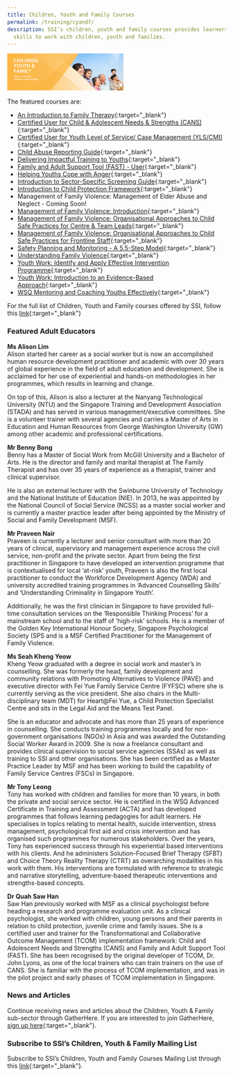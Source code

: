 ```yaml
---
title: Children, Youth and Family Courses
permalink: /training/cyandf/
description: SSI’s children, youth and family courses provides learners with the
  skills to work with children, youth and families.
---
```

![Social Service Institute (SSI) Singapore - Children & Youth Development, Family Therapy / Family Violence Courses](/images/training/CYF_SSI_header-banner-757-x-239px2.jpg)

The featured courses are:  

 - [An Introduction to Family Therapy](https://iltms.ssi.gov.sg/registration/#/Course?coursecode=SCYF5646){:target="_blank"}  
 - [Certified User for Child & Adolescent Needs & Strengths (CANS)](https://iltms.ssi.gov.sg/registration/#/Course?coursecode=SCYF226){:target="_blank"}  
 - [Certified User for Youth Level of Service/ Case Management (YLS/CMI)](https://iltms.ssi.gov.sg/registration/#/Course?coursecode=SCYF5858){:target="_blank"}   
 - [Child Abuse Reporting Guide](https://iltms.ssi.gov.sg/registration/#/Course?coursecode=SCYF434){:target="_blank"} 
 - [Delivering Impactful Training to Youths](https://iltms.ssi.gov.sg/registration/#/Course?coursecode=SCYF5340){:target="_blank"} 
 - [Family and Adult Support Tool (FAST) - User](https://iltms.ssi.gov.sg/registration/#/Course?coursecode=SCYF5936){:target="_blank"}  
 - [Helping Youths Cope with Anger](https://iltms.ssi.gov.sg/registration/#/Course?coursecode=SCYF5158){:target="_blank"} 
 - [Introduction to Sector-Specific Screening Guide](https://iltms.ssi.gov.sg/registration/#/Course?coursecode=SCYF436){:target="_blank"} 
 - [Introduction to Child Protection Framework](https://e-services.ncss.gov.sg/Training/Course/Detail/373c876b-a3d6-eb11-8179-000c296ee030){:target="_blank"} 
  - Management of Family Violence: Management of Elder Abuse and Neglect - Coming Soon!
 - [Management of Family Violence: Introduction](https://iltms.ssi.gov.sg/registration/#/Course?coursecode=SCYF197){:target="_blank"}  
  - [Management of Family Violence: Organisational Approaches to Child Safe Practices for Centre & Team Leads](https://iltms.ssi.gov.sg/registration/#/Course?coursecode=SCYF257){:target="_blank"}  
 - [Management of Family Violence: Organisational Approaches to Child Safe Practices for Frontline Staff](https://iltms.ssi.gov.sg/registration/#/Course?coursecode=SCYF258){:target="_blank"}   
  - [Safety Planning and Monitoring - A 5.5-Step Model](https://iltms.ssi.gov.sg/registration/#/Course?coursecode=SCYF233){:target="_blank"} 
 - [Understanding Family Violence](https://iltms.ssi.gov.sg/registration/#/Course?coursecode=SCYF437){:target="_blank"} 
 - [Youth Work: Identify and Apply Effective Intervention Programme](https://iltms.ssi.gov.sg/registration/#/Course?coursecode=SCYF80){:target="_blank"}  
 - [Youth Work: Introduction to an Evidence-Based Approach](https://iltms.ssi.gov.sg/registration/#/Course?coursecode=SCYF79){:target="_blank"}  
 - [WSQ Mentoring and Coaching Youths Effectively](https://iltms.ssi.gov.sg/registration/#/Course?coursecode=SCYF305){:target="_blank"}  

For the full list of Children, Youth and Family courses offered by SSI, follow this [link](https://iltms.ssi.gov.sg/registration#/Course){:target="_blank"}   

### Featured Adult Educators

**Ms Alison Lim**   
Alison started her career as a social worker but is now an accomplished human resource development practitioner and academic with over 30 years of global experience in the field of adult education and development. She is acclaimed for her use of experiential and hands-on methodologies in her programmes, which results in learning and change.
 
On top of this, Alison is also a lecturer at the Nanyang Technological University (NTU) and the Singapore Training and Development Association (STADA) and has served in various management/executive committees. She is a volunteer trainer with several agencies and carries a Master of Arts in Education and Human Resources from George Washington University (GW) among other academic and professional certifications.

**Mr Benny Bong**   
Benny has a Master of Social Work from McGill University and a Bachelor of Arts. He is the director and family and marital therapist at The Family Therapist and has over 35 years of experience as a therapist, trainer and clinical supervisor.
 
He is also an external lecturer with the Swinburne University of Technology and the National Institute of Education (NIE). In 2013, he was appointed by the National Council of Social Service (NCSS) as a master social worker and is currently a master practice leader after being appointed by the Ministry of Social and Family Development (MSF).
 
**Mr Praveen Nair**   
Praveen is currently a lecturer and senior consultant with more than 20 years of clinical, supervisory and management experience across the civil service, non-profit and the private sector. Apart from being the first practitioner in Singapore to have developed an intervention programme that is contextualised for local ‘at-risk’ youth, Praveen is also the first local practitioner to conduct the Workforce Development Agency (WDA) and university accredited training programmes in ‘Advanced Counselling Skills’ and ‘Understanding Criminality in Singapore Youth’.
 
Additionally, he was the first clinician in Singapore to have provided full-time consultation services on the ‘Responsible Thinking Process’ for a mainstream school and to the staff of ‘high-risk’ schools. He is a member of the Golden Key International Honour Society, Singapore Psychological Society (SPS and is a MSF Certified Practitioner for the Management of Family Violence.
 
**Ms Seah Kheng Yeow**   
Kheng Yeow graduated with a degree in social work and master’s in counselling. She was formerly the head, family development and community relations with Promoting Alternatives to Violence (PAVE) and executive director with Fei Yue Family Service Centre (FYFSC) where she is currently serving as the vice president. She also chairs in the Multi-disciplinary team (MDT) for Heart@Fei Yue, a Child Protection Specialist Centre and sits in the Legal Aid and the Means Test Panel.
 
She is an educator and advocate and has more than 25 years of experience in counselling. She conducts training programmes locally and for non-government organisations (NGOs) in Asia and was awarded the Outstanding Social Worker Award in 2009. She is now a freelance consultant and provides clinical supervision to social service agencies (SSAs) as well as training to SSI and other organisations. She has been certified as a Master Practice Leader by MSF and has been working to build the capability of Family Service Centres (FSCs) in Singapore.

**Mr Tony Leong**  
Tony has worked with children and families for more than 10 years, in both the private and social service sector. He is certified in the WSQ Advanced Certificate in Training and Assessment (ACTA) and has developed programmes that follows learning pedagogies for adult learners. He specialises in topics relating to mental health, suicide intervention, stress management, psychological first aid and crisis intervention and has organised such programmes for numerous stakeholders. Over the years, Tony has experienced success through his experiential based interventions with his clients. And he administers Solution-Focused Brief Therapy (SFBT) and Choice Theory Reality Therapy (CTRT) as overarching modalities in his work with them. His interventions are formulated with reference to strategic and narrative storytelling, adventure-based therapeutic interventions and strengths-based concepts.
 
**Dr Quah Saw Han**   
Saw Han previously worked with MSF as a clinical psychologist before heading a research and programme evaluation unit. As a clinical psychologist, she worked with children, young persons and their parents in relation to child protection, juvenile crime and family issues. She is a certified user and trainer for the Transformational and Collaborative Outcome Management (TCOM) implementation framework: Child and Adolescent Needs and Strengths (CANS) and Family and Adult Support Tool (FAST). She has been recognised by the original developer of TCOM, Dr. John Lyons, as one of the local trainers who can train trainers on the use of CANS. She is familiar with the process of TCOM implementation, and was in the pilot project and early phases of TCOM implementation in Singapore.

### News and Articles   
Continue receiving news and articles about the Children, Youth & Family sub-sector through GatherHere. If you are interested to join GatherHere, [sign up here](https://form.gov.sg/?fbclid=IwAR2LZepp0zOWNsndk9aR5FXu74PB2iMRy6PO8LHw8XGRsHcbfgSdOjKGRUM#!/615d07730053b40012f5054f){:target="_blank"}.

### Subscribe to SSI’s Children, Youth & Family Mailing List   
Subscribe to SSI’s Children, Youth and Family Courses Mailing List through this [link](https://form.gov.sg/#!/62062a0f8cb95c001235e55d){:target="_blank"}.